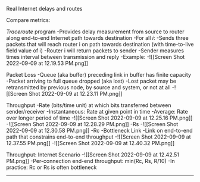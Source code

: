 Real Internet delays and routes

Compare metrics:

*Traceroute* program
	-Provides delay measurement from source to router along end-to-end Internet path towards destination
	-For all *i*:
		-Sends three packets that will reach router i on path towards destination (with time-to-live field value of i)
		-Router i will return packets to sender
		-Sender measures times interval between transmission and reply
	-Example:
		-![[Screen Shot 2022-09-09 at 12.19.53 PM.png]]

Packet Loss
	-Queue (aka buffer) preceding link in buffer has finite capacity
	-Packet arriving to full queue dropped (aka lost)
	-Lost packet may be retransmitted by previous node, by source and system, or not at all
	-![[Screen Shot 2022-09-09 at 12.23.11 PM.png]]

Throughput
	-Rate (bits/time unit) at which bits transferred between sender/receiver
		-Instantaneous: Rate at given point in time
		-Average: Rate over longer period of time
	-![[Screen Shot 2022-09-09 at 12.25.16 PM.png]]
	-![[Screen Shot 2022-09-09 at 12.28.29 PM.png]]
		-Rs
	-![[Screen Shot 2022-09-09 at 12.30.58 PM.png]]
		-Rc
	-Bottleneck Link
		-Link on end-to-end path that constrains end-to-end throughput
	-![[Screen Shot 2022-09-09 at 12.37.55 PM.png]]
	-![[Screen Shot 2022-09-09 at 12.40.32 PM.png]]

Throughput: Internet Scenario
	-![[Screen Shot 2022-09-09 at 12.42.51 PM.png]]
	-Per-connection end-end throughput: min(Rc, Rs, R/10)
	-In practice: Rc or Rs is often bottleneck

-----

